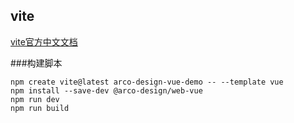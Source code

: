 ## vite

[vite官方中文文档](https://cn.vitejs.dev/guide/)

###构建脚本
```
npm create vite@latest arco-design-vue-demo -- --template vue
npm install --save-dev @arco-design/web-vue
npm run dev
npm run build
```